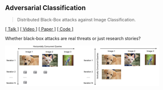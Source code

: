 ## Adversarial Classification

> Distributed Black-Box attacks against Image Classification.

[[ Talk ]](https://distributed.wuhanstudio.uk) [[ Video ]]() [[ Paper ]](https://arxiv.org/abs/2210.16371) [[ Code ]](https://github.com/wuhanstudio/adversarial-classification)

Whether black-box attacks are real threats or just research stories?



![](docs/distribution.jpg)
